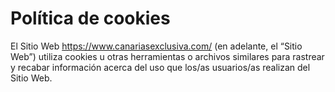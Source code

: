 # Política de cookies

El Sitio Web https://www.canariasexclusiva.com/ (en adelante, el “Sitio Web”) utiliza cookies u otras herramientas o archivos similares para rastrear y recabar información acerca del uso que los/as usuarios/as realizan del Sitio Web. 
